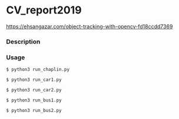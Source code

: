 # CV_report2019


https://ehsangazar.com/object-tracking-with-opencv-fd18ccdd7369


### Description


### Usage

```
$ python3 run_chaplin.py

$ python3 run_car1.py

$ python3 run_car2.py

$ python3 run_bus1.py

$ python3 run_bus2.py
```
